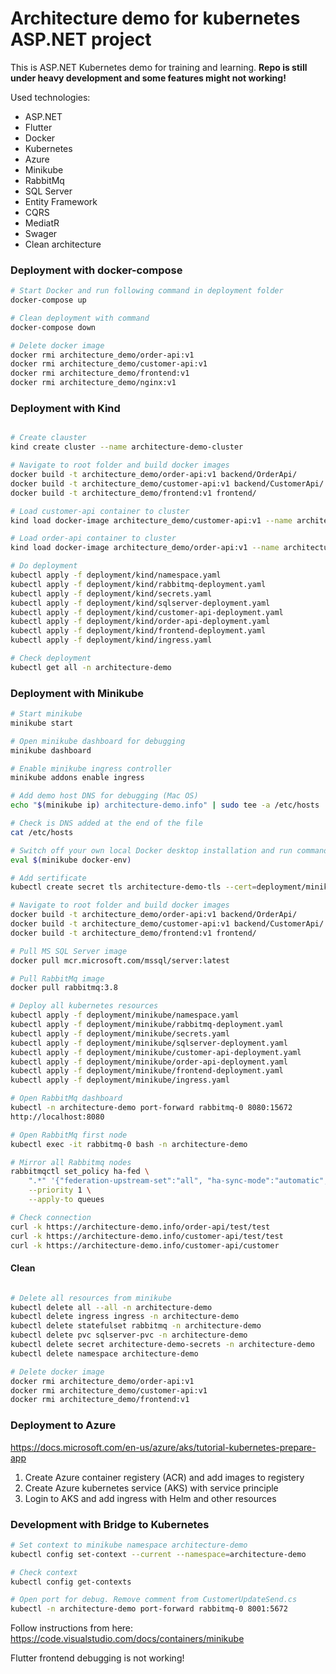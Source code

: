 # Architecture demo for kubernetes ASP.NET project

This is ASP.NET Kubernetes demo for training and learning. **Repo is still under heavy development and some features might not working!**

Used technologies:
* ASP.NET
* Flutter
* Docker
* Kubernetes
* Azure
* Minikube
* RabbitMq
* SQL Server
* Entity Framework
* CQRS
* MediatR
* Swager
* Clean architecture

### Deployment with docker-compose

```bash
# Start Docker and run following command in deployment folder
docker-compose up

# Clean deployment with command
docker-compose down

# Delete docker image
docker rmi architecture_demo/order-api:v1
docker rmi architecture_demo/customer-api:v1
docker rmi architecture_demo/frontend:v1
docker rmi architecture_demo/nginx:v1
```

### Deployment with Kind

```bash

# Create clauster
kind create cluster --name architecture-demo-cluster

# Navigate to root folder and build docker images
docker build -t architecture_demo/order-api:v1 backend/OrderApi/
docker build -t architecture_demo/customer-api:v1 backend/CustomerApi/
docker build -t architecture_demo/frontend:v1 frontend/

# Load customer-api container to cluster
kind load docker-image architecture_demo/customer-api:v1 --name architecture-demo-cluster

# Load order-api container to cluster
kind load docker-image architecture_demo/order-api:v1 --name architecture-demo-cluster

# Do deployment
kubectl apply -f deployment/kind/namespace.yaml 
kubectl apply -f deployment/kind/rabbitmq-deployment.yaml 
kubectl apply -f deployment/kind/secrets.yaml 
kubectl apply -f deployment/kind/sqlserver-deployment.yaml 
kubectl apply -f deployment/kind/customer-api-deployment.yaml
kubectl apply -f deployment/kind/order-api-deployment.yaml
kubectl apply -f deployment/kind/frontend-deployment.yaml
kubectl apply -f deployment/kind/ingress.yaml

# Check deployment
kubectl get all -n architecture-demo
```

### Deployment with Minikube

```bash
# Start minikube
minikube start

# Open minikube dashboard for debugging
minikube dashboard

# Enable minikube ingress controller
minikube addons enable ingress

# Add demo host DNS for debugging (Mac OS)
echo "$(minikube ip) architecture-demo.info" | sudo tee -a /etc/hosts

# Check is DNS added at the end of the file
cat /etc/hosts

# Switch off your own local Docker desktop installation and run command
eval $(minikube docker-env)

# Add sertificate
kubectl create secret tls architecture-demo-tls --cert=deployment/minikube/tls.crt --key=deployment/minikube/tls.key -n architecture-demo

# Navigate to root folder and build docker images
docker build -t architecture_demo/order-api:v1 backend/OrderApi/
docker build -t architecture_demo/customer-api:v1 backend/CustomerApi/
docker build -t architecture_demo/frontend:v1 frontend/

# Pull MS SQL Server image
docker pull mcr.microsoft.com/mssql/server:latest

# Pull RabbitMq image
docker pull rabbitmq:3.8

# Deploy all kubernetes resources
kubectl apply -f deployment/minikube/namespace.yaml 
kubectl apply -f deployment/minikube/rabbitmq-deployment.yaml 
kubectl apply -f deployment/minikube/secrets.yaml 
kubectl apply -f deployment/minikube/sqlserver-deployment.yaml 
kubectl apply -f deployment/minikube/customer-api-deployment.yaml
kubectl apply -f deployment/minikube/order-api-deployment.yaml
kubectl apply -f deployment/minikube/frontend-deployment.yaml
kubectl apply -f deployment/minikube/ingress.yaml

# Open RabbitMq dashboard
kubectl -n architecture-demo port-forward rabbitmq-0 8080:15672
http://localhost:8080

# Open RabbitMq first node
kubectl exec -it rabbitmq-0 bash -n architecture-demo

# Mirror all Rabbitmq nodes
rabbitmqctl set_policy ha-fed \
    ".*" '{"federation-upstream-set":"all", "ha-sync-mode":"automatic", "ha-mode":"all" }' \
    --priority 1 \
    --apply-to queues

# Check connection
curl -k https://architecture-demo.info/order-api/test/test
curl -k https://architecture-demo.info/customer-api/test/test
curl -k https://architecture-demo.info/customer-api/customer
```

#### Clean

```bash

# Delete all resources from minikube
kubectl delete all --all -n architecture-demo
kubectl delete ingress ingress -n architecture-demo
kubectl delete statefulset rabbitmq -n architecture-demo
kubectl delete pvc sqlserver-pvc -n architecture-demo
kubectl delete secret architecture-demo-secrets -n architecture-demo
kubectl delete namespace architecture-demo

# Delete docker image
docker rmi architecture_demo/order-api:v1
docker rmi architecture_demo/customer-api:v1
docker rmi architecture_demo/frontend:v1
```

### Deployment to Azure

https://docs.microsoft.com/en-us/azure/aks/tutorial-kubernetes-prepare-app

1. Create Azure container registery (ACR) and add images to registery
3. Create Azure kubernetes service (AKS) with service principle
4. Login to AKS and add ingress with Helm and other resources

### Development with Bridge to Kubernetes

```bash
# Set context to minikube namespace architecture-demo
kubectl config set-context --current --namespace=architecture-demo

# Check context
kubectl config get-contexts

# Open port for debug. Remove comment from CustomerUpdateSend.cs
kubectl -n architecture-demo port-forward rabbitmq-0 8001:5672
```

Follow instructions from here: https://code.visualstudio.com/docs/containers/minikube

Flutter frontend debugging is not working!